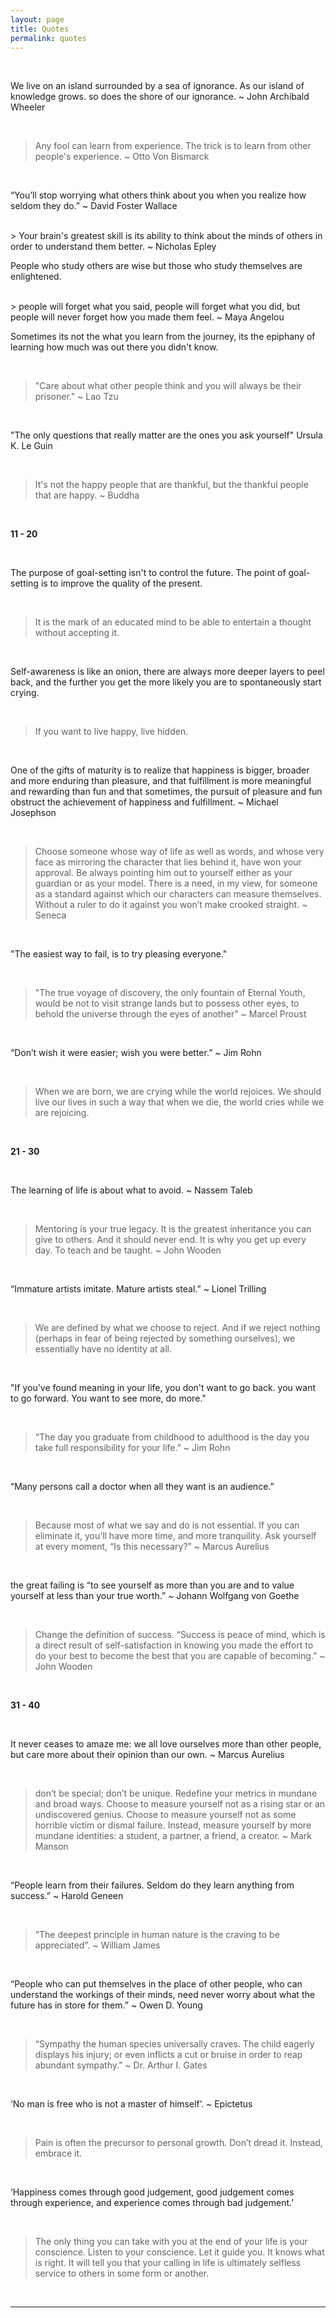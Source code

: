 ```yaml
---
layout: page
title: Quotes
permalink: quotes
---
```


<br>

<p class="message">
We live on an island surrounded by a sea of ignorance. As our island of knowledge grows. so does the shore of our ignorance.
~ John Archibald Wheeler
</p>
<br>

> Any fool can learn from experience. The trick is to learn from other people's experience. 
~ Otto Von Bismarck

<br>

<p class="message">
“You’ll stop worrying what others think about you when you realize how seldom they do.”
~ David Foster Wallace</p>

<br>
> Your brain's greatest skill is its ability to think about the minds of others in order to understand them better. 
~ Nicholas Epley

<br>

<p class="message">
People who study others are wise but those who study themselves are enlightened. </p>

<br>
> people will forget what you said, people will forget what you did, but people will never forget how you made them feel.
~ Maya Angelou

<br>

<p class="message">
Sometimes its not the what you learn from the journey, its the epiphany of learning how much was out there you didn't know.
</p>

<br>

> "Care about what other people think and you will always be their prisoner."
~ Lao Tzu

<br>

<p class="message">
"The only questions that really matter are the ones you ask yourself"
Ursula K. Le Guin 
</p>

<br>

> It's not the happy people that are thankful, but the thankful people that are happy.
~ Buddha

<br>

<p class="center">  <strong>11 - 20</strong></p>

<br>

<p class="message">
The purpose of goal-setting isn't to control the future. The point of goal-setting is to improve the quality of the present. 
</p>

<br>

> It is the mark of an educated mind to be able to entertain a thought without accepting it. 

<br>

<p class="message">
Self-awareness is like an onion, there are always more deeper layers to peel back, and the further you get the more likely you are to spontaneously start crying.

</p>

<br>

> If you want to live happy, live hidden.    

<br>

<p class="message">
One of the gifts of maturity is to realize that happiness is bigger, broader and more enduring than pleasure, and that fulfillment is more meaningful and rewarding than fun and that sometimes, the pursuit of pleasure and fun obstruct the achievement of happiness and fulfillment.
~ Michael Josephson</p>

<br>

> Choose someone whose way of life as well as words, and whose very face as mirroring the character that lies behind it, have won your approval. Be always pointing him out to yourself either as your guardian or as your model. There is a need, in my view, for someone as a standard against which our characters can measure themselves. Without a ruler to do it against you won’t make crooked straight.
~ Seneca   

<br>

<p class="message">

"The easiest way to fail, is to try pleasing everyone."
</p>

<br>

> "The true voyage of discovery, the only fountain of Eternal Youth, would be not to visit strange lands but to possess other eyes, to behold the universe through the eyes of another"
~ Marcel Proust   

<br>

<p class="message">

“Don’t wish it were easier; wish you were better.”
~ Jim Rohn
</p>

<br>

> When we are born, we are crying while the world rejoices. We should live our lives in such a way that when we die, the world cries while we are rejoicing.


<br>

<p class="center">  <strong>21 - 30</strong></p>


<br>

<p class="message">

The learning of life is about what to avoid.
~ Nassem Taleb
</p>

<br>

> Mentoring is your true legacy. It is the greatest inheritance you can give to others. And it should never end. It is why you get up every day. To teach and be taught.
~ John Wooden

<br>

<p class="message">

“Immature artists imitate. Mature artists steal.”
~ Lionel Trilling
</p>

<br>

> We are defined by what we choose to reject. And if we reject nothing (perhaps in fear of being rejected by something ourselves), we essentially have no identity at all.

<br>

<p class="message">

"If you've found meaning in your life, you don't want to go back. you want to go forward. You want to see more, do more."
</p>

<br>

> “The day you graduate from childhood to adulthood is the day you take full responsibility for your life.”
~ Jim Rohn

<br>

<p class="message">

 “Many persons call a doctor when all they want is an audience.”</p>

<br>

> Because most of what we say and do is not essential. If you can eliminate it, you’ll have more time, and more tranquility. Ask yourself at every moment, “Is this necessary?”
~ Marcus Aurelius

<br>

<p class="message">
the great failing is “to see yourself as more than you are and to value yourself at less than your true worth.”
 ~ Johann Wolfgang von Goethe
 </p>

<br>

> Change the definition of success. “Success is peace of mind, which is a direct result of self-satisfaction in knowing you made the effort to do your best to become the best that you are capable of becoming.”
~ John Wooden

<br>


<p class="center">  <strong>31 - 40</strong></p>

<br>

<p class="message">
It never ceases to amaze me: we all love ourselves more than other people, but care more about their opinion than our own.
~ Marcus Aurelius</p>

<br>

> don’t be special; don’t be unique. Redefine your metrics in mundane and broad ways. Choose to measure yourself not as a rising star or an undiscovered genius. Choose to measure yourself not as some horrible victim or dismal failure. Instead, measure yourself by more mundane identities: a student, a partner, a friend, a creator.
~ Mark Manson

<br>

<p class="message">
“People learn from their failures. Seldom do they learn anything from success.”
~ Harold Geneen</p>

<br>

> “The deepest principle in human nature is the craving to be appreciated”.
~ William James 

<br>

<p class="message">
“People who can put themselves in the place of other people, who can understand the workings of their minds, need never worry about what the future has in store for them.”
~ Owen D. Young</p>

<br>

>  “Sympathy the human species universally craves. The child eagerly displays his injury; or even inflicts a cut or bruise in order to reap abundant sympathy.”
~ Dr. Arthur I. Gates

<br>


<p class="message">
‘No man is free who is not a master of himself’.
~ Epictetus</p>

<br>

> Pain is often the precursor to personal growth. Don’t dread it. Instead, embrace it.

<br>

<p class="message">
‘Happiness comes through good judgement, good judgement comes through experience, and experience comes through bad judgement.’
</p>

<br>

> The only thing you can take with you at the end of your life is your conscience. Listen to your conscience. Let it guide you. It knows what is right. It will tell you that your calling in life is ultimately selfless service to others in some form or another.

<br>

<hr>
